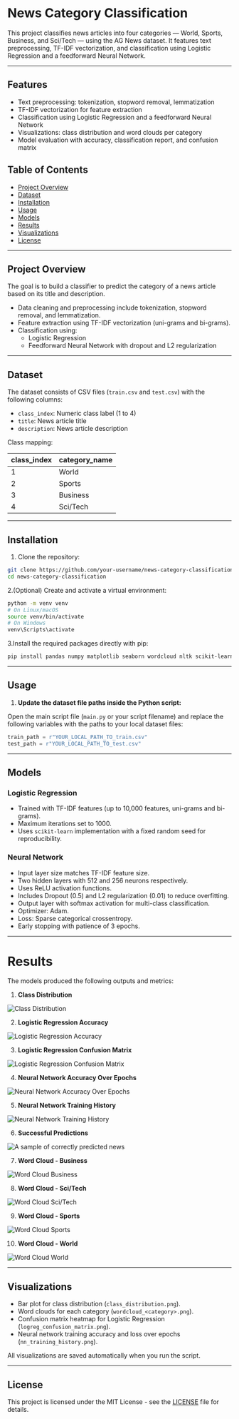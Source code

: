 # News Category Classification

This project classifies news articles into four categories — World, Sports, Business, and Sci/Tech — using the AG News dataset. It features text preprocessing, TF-IDF vectorization, and classification using Logistic Regression and a feedforward Neural Network.

---

## Features

- Text preprocessing: tokenization, stopword removal, lemmatization  
- TF-IDF vectorization for feature extraction  
- Classification using Logistic Regression and a feedforward Neural Network  
- Visualizations: class distribution and word clouds per category  
- Model evaluation with accuracy, classification report, and confusion matrix  

## Table of Contents

- [Project Overview](#project-overview)  
- [Dataset](#dataset)  
- [Installation](#installation)  
- [Usage](#usage)    
- [Models](#models)  
- [Results](#results)  
- [Visualizations](#visualizations)  
- [License](#license)  

---

## Project Overview

The goal is to build a classifier to predict the category of a news article based on its title and description.

- Data cleaning and preprocessing include tokenization, stopword removal, and lemmatization.
- Feature extraction using TF-IDF vectorization (uni-grams and bi-grams).
- Classification using:
  - Logistic Regression
  - Feedforward Neural Network with dropout and L2 regularization

---
 
## Dataset

The dataset consists of CSV files (`train.csv` and `test.csv`) with the following columns:

- `class_index`: Numeric class label (1 to 4)
- `title`: News article title
- `description`: News article description

Class mapping:

| class_index | category_name |
| ----------- | ------------- |
| 1           | World         |
| 2           | Sports        |
| 3           | Business      |
| 4           | Sci/Tech      |

---

## Installation

1. Clone the repository:

  ```bash
  git clone https://github.com/your-username/news-category-classification.git
  cd news-category-classification
  ```

2.(Optional) Create and activate a virtual environment:

  ```bash
  python -m venv venv
  # On Linux/macOS
  source venv/bin/activate
  # On Windows
  venv\Scripts\activate
  ```

3.Install the required packages directly with pip:
  ```bash
  pip install pandas numpy matplotlib seaborn wordcloud nltk scikit-learn tensorflow
  ```
---

## Usage

1. **Update the dataset file paths inside the Python script:**

Open the main script file (`main.py` or your script filename) and replace the following variables with the paths to your local dataset files:

```python
train_path = r"YOUR_LOCAL_PATH_TO_train.csv"
test_path = r"YOUR_LOCAL_PATH_TO_test.csv"
```
---

## Models

### Logistic Regression

- Trained with TF-IDF features (up to 10,000 features, uni-grams and bi-grams).
- Maximum iterations set to 1000.
- Uses `scikit-learn` implementation with a fixed random seed for reproducibility.

### Neural Network

- Input layer size matches TF-IDF feature size.
- Two hidden layers with 512 and 256 neurons respectively.
- Uses ReLU activation functions.
- Includes Dropout (0.5) and L2 regularization (0.01) to reduce overfitting.
- Output layer with softmax activation for multi-class classification.
- Optimizer: Adam.
- Loss: Sparse categorical crossentropy.
- Early stopping with patience of 3 epochs.

---

# Results

The models produced the following outputs and metrics:

1. **Class Distribution**

![Class Distribution](images/class_distribution.png)

2. **Logistic Regression Accuracy**

![Logistic Regression Accuracy](images/Logistic_Regretion_Acuracy.png)

3. **Logistic Regression Confusion Matrix**

![Logistic Regression Confusion Matrix](images/logreg_confusion_matrix.png)

4. **Neural Network Accuracy Over Epochs**

![Neural Network Accuracy Over Epochs](images/NN_Acuracy_With_Epochs.png)

5. **Neural Network Training History**

![Neural Network Training History](images/nn_training_history.png)

6. **Successful Predictions**

![A sample of correctly predicted news](images/Successfull_Predection.png)

7. **Word Cloud - Business**

![Word Cloud Business](images/wordcloud_Business.png)

8. **Word Cloud - Sci/Tech**

![Word Cloud Sci/Tech](images/wordcloud_Sci_Tech.png)

9. **Word Cloud - Sports**

![Word Cloud Sports](images/wordcloud_Sports.png)

10. **Word Cloud - World**

![Word Cloud World](images/wordcloud_World.png)

---

## Visualizations

- Bar plot for class distribution (`class_distribution.png`).
- Word clouds for each category (`wordcloud_<category>.png`).
- Confusion matrix heatmap for Logistic Regression (`logreg_confusion_matrix.png`).
- Neural network training accuracy and loss over epochs (`nn_training_history.png`).

All visualizations are saved automatically when you run the script.

---

## License

This project is licensed under the MIT License - see the [LICENSE](LICENSE) file for details.







